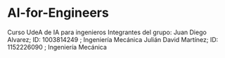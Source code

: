 # AI-for-Engineers
Curso UdeA de IA para ingenieros
Integrantes del grupo:
Juan Diego Alvarez; ID: 1003814249 ; Ingeniería Mecánica
Julián David Martínez; ID: 1152226090 ; Ingeniería Mecánica
